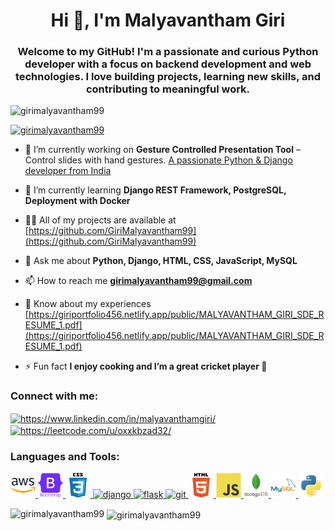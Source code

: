 <h1 align="center">Hi 👋, I'm Malyavantham Giri</h1>
<h3 align="center">Welcome to my GitHub! I'm a passionate and curious Python developer with a focus on backend development and web technologies. I love building projects, learning new skills, and contributing to meaningful work.</h3>

<p align="left"> <img src="https://komarev.com/ghpvc/?username=girimalyavantham99&label=Profile%20views&color=0e75b6&style=flat" alt="girimalyavantham99" /> </p>

<p align="left"> <a href="https://github.com/ryo-ma/github-profile-trophy"><img src="https://github-profile-trophy.vercel.app/?username=girimalyavantham99" alt="girimalyavantham99" /></a> </p>

- 🔭 I’m currently working on **Gesture Controlled Presentation Tool** – Control slides with hand gestures. [A passionate Python & Django developer from India](https://summary99.netlify.app/)

- 🌱 I’m currently learning **Django REST Framework, PostgreSQL, Deployment with Docker**

- 👨‍💻 All of my projects are available at [https://github.com/GiriMalyavantham99](https://github.com/GiriMalyavantham99)

- 💬 Ask me about **Python, Django, HTML, CSS, JavaScript, MySQL**

- 📫 How to reach me **girimalyavantham99@gmail.com**

- 📄 Know about my experiences [https://giriportfolio456.netlify.app/public/MALYAVANTHAM_GIRI_SDE_RESUME_1.pdf](https://giriportfolio456.netlify.app/public/MALYAVANTHAM_GIRI_SDE_RESUME_1.pdf)

- ⚡ Fun fact **I enjoy cooking and I’m a great cricket player 🏏**

<h3 align="left">Connect with me:</h3>
<p align="left">
<a href="https://linkedin.com/in/https://www.linkedin.com/in/malyavanthamgiri/" target="blank"><img align="center" src="https://raw.githubusercontent.com/rahuldkjain/github-profile-readme-generator/master/src/images/icons/Social/linked-in-alt.svg" alt="https://www.linkedin.com/in/malyavanthamgiri/" height="30" width="40" /></a>
<a href="https://www.leetcode.com/https://leetcode.com/u/oxxkbzad32/" target="blank"><img align="center" src="https://raw.githubusercontent.com/rahuldkjain/github-profile-readme-generator/master/src/images/icons/Social/leet-code.svg" alt="https://leetcode.com/u/oxxkbzad32/" height="30" width="40" /></a>
</p>

<h3 align="left">Languages and Tools:</h3>
<p align="left"> <a href="https://aws.amazon.com" target="_blank" rel="noreferrer"> <img src="https://raw.githubusercontent.com/devicons/devicon/master/icons/amazonwebservices/amazonwebservices-original-wordmark.svg" alt="aws" width="40" height="40"/> </a> <a href="https://getbootstrap.com" target="_blank" rel="noreferrer"> <img src="https://raw.githubusercontent.com/devicons/devicon/master/icons/bootstrap/bootstrap-plain-wordmark.svg" alt="bootstrap" width="40" height="40"/> </a> <a href="https://www.w3schools.com/css/" target="_blank" rel="noreferrer"> <img src="https://raw.githubusercontent.com/devicons/devicon/master/icons/css3/css3-original-wordmark.svg" alt="css3" width="40" height="40"/> </a> <a href="https://www.djangoproject.com/" target="_blank" rel="noreferrer"> <img src="https://cdn.worldvectorlogo.com/logos/django.svg" alt="django" width="40" height="40"/> </a> <a href="https://flask.palletsprojects.com/" target="_blank" rel="noreferrer"> <img src="https://www.vectorlogo.zone/logos/pocoo_flask/pocoo_flask-icon.svg" alt="flask" width="40" height="40"/> </a> <a href="https://git-scm.com/" target="_blank" rel="noreferrer"> <img src="https://www.vectorlogo.zone/logos/git-scm/git-scm-icon.svg" alt="git" width="40" height="40"/> </a> <a href="https://www.w3.org/html/" target="_blank" rel="noreferrer"> <img src="https://raw.githubusercontent.com/devicons/devicon/master/icons/html5/html5-original-wordmark.svg" alt="html5" width="40" height="40"/> </a> <a href="https://developer.mozilla.org/en-US/docs/Web/JavaScript" target="_blank" rel="noreferrer"> <img src="https://raw.githubusercontent.com/devicons/devicon/master/icons/javascript/javascript-original.svg" alt="javascript" width="40" height="40"/> </a> <a href="https://www.mongodb.com/" target="_blank" rel="noreferrer"> <img src="https://raw.githubusercontent.com/devicons/devicon/master/icons/mongodb/mongodb-original-wordmark.svg" alt="mongodb" width="40" height="40"/> </a> <a href="https://www.mysql.com/" target="_blank" rel="noreferrer"> <img src="https://raw.githubusercontent.com/devicons/devicon/master/icons/mysql/mysql-original-wordmark.svg" alt="mysql" width="40" height="40"/> </a> <a href="https://www.python.org" target="_blank" rel="noreferrer"> <img src="https://raw.githubusercontent.com/devicons/devicon/master/icons/python/python-original.svg" alt="python" width="40" height="40"/> </a> </p>

<p><img align="left" src="https://github-readme-stats.vercel.app/api/top-langs?username=girimalyavantham99&show_icons=true&locale=en&layout=compact" alt="girimalyavantham99" /></p>

<p>&nbsp;<img align="center" src="https://github-readme-stats.vercel.app/api?username=girimalyavantham99&show_icons=true&locale=en" alt="girimalyavantham99" /></p>

